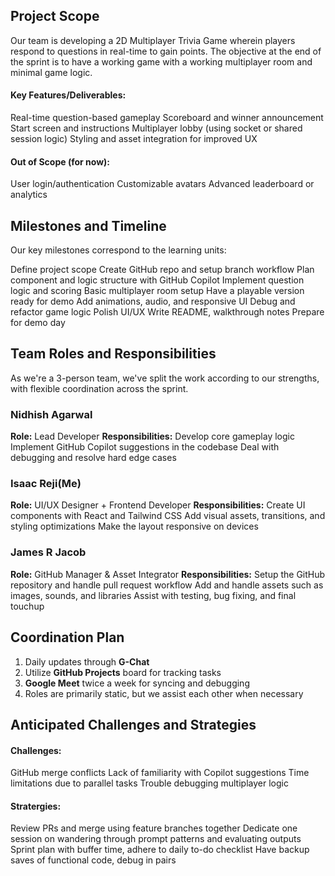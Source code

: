 ## Project Scope
Our team is developing a 2D Multiplayer Trivia Game wherein players respond to questions in real-time to gain points. The objective at the end of the sprint is to have a working game with a working multiplayer room and minimal game logic.

#### Key Features/Deliverables:

Real-time question-based gameplay
Scoreboard and winner announcement
Start screen and instructions
Multiplayer lobby (using socket or shared session logic)
Styling and asset integration for improved UX

#### Out of Scope (for now):

User login/authentication
Customizable avatars
Advanced leaderboard or analytics

## Milestones and Timeline
Our key milestones correspond to the learning units:

Define project scope
Create GitHub repo and setup branch workflow
Plan component and logic structure with GitHub Copilot
Implement question logic and scoring
Basic multiplayer room setup
Have a playable version ready for demo
Add animations, audio, and responsive UI
Debug and refactor game logic
Polish UI/UX
Write README, walkthrough notes
Prepare for demo day


## Team Roles and Responsibilities

As we're a 3-person team, we've split the work according to our strengths, with flexible coordination across the sprint.

###  Nidhish Agarwal
**Role:** Lead Developer
**Responsibilities:**
Develop core gameplay logic
Implement GitHub Copilot suggestions in the codebase
Deal with debugging and resolve hard edge cases

###  Isaac Reji(Me)
**Role:** UI/UX Designer + Frontend Developer
**Responsibilities:**
Create UI components with React and Tailwind CSS
Add visual assets, transitions, and styling optimizations
Make the layout responsive on devices

###  James R Jacob
**Role:** GitHub Manager & Asset Integrator
**Responsibilities:**
Setup the GitHub repository and handle pull request workflow
Add and handle assets such as images, sounds, and libraries
Assist with testing, bug fixing, and final touchup

## Coordination Plan
1. Daily updates through **G-Chat**
2. Utilize **GitHub Projects** board for tracking tasks
3. **Google Meet** twice a week for syncing and debugging
4. Roles are primarily static, but we assist each other when necessary

## Anticipated Challenges and Strategies
#### Challenges:
GitHub merge conflicts
Lack of familiarity with Copilot suggestions
Time limitations due to parallel tasks
Trouble debugging multiplayer logic

#### Stratergies:
Review PRs and merge using feature branches together
Dedicate one session on wandering through prompt patterns and evaluating outputs
Sprint plan with buffer time, adhere to daily to-do checklist
Have backup saves of functional code, debug in pairs